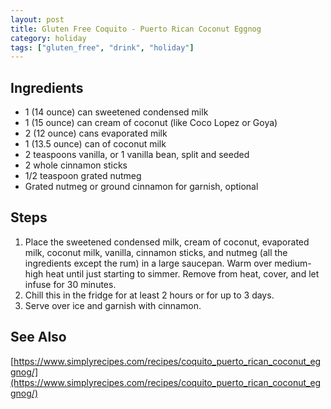 ```yaml
---
layout: post
title: Gluten Free Coquito - Puerto Rican Coconut Eggnog
category: holiday
tags: ["gluten_free", "drink", "holiday"]
---
```


## Ingredients

* 1 (14 ounce) can sweetened condensed milk
* 1 (15 ounce) can cream of coconut (like Coco Lopez or Goya)
* 2 (12 ounce) cans evaporated milk
* 1 (13.5 ounce) can of coconut milk
* 2 teaspoons vanilla, or 1 vanilla bean, split and seeded
* 2 whole cinnamon sticks
* 1/2 teaspoon grated nutmeg
* Grated nutmeg or ground cinnamon for garnish, optional

## Steps

1. Place the sweetened condensed milk, cream of coconut, evaporated milk, coconut milk, vanilla, cinnamon sticks, and nutmeg (all the ingredients except the rum) in a large saucepan. Warm over medium-high heat until just starting to simmer.  Remove from heat, cover, and let infuse for 30 minutes. 
2. Chill this in the fridge for at least 2 hours or for up to 3 days.
3. Serve over ice and garnish with cinnamon.

## See Also

[https://www.simplyrecipes.com/recipes/coquito_puerto_rican_coconut_eggnog/](https://www.simplyrecipes.com/recipes/coquito_puerto_rican_coconut_eggnog/)
